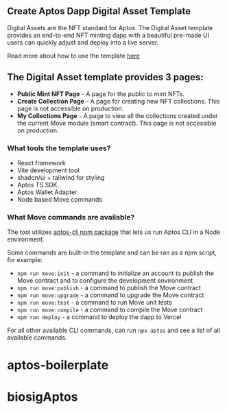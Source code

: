 ## Create Aptos Dapp Digital Asset Template

Digital Assets are the NFT standard for Aptos. The Digital Asset template provides an end-to-end NFT minting dapp with a beautiful pre-made UI users can quickly adjust and deploy into a live server.

Read more about how to use the template [here](https://aptos.dev/create-aptos-dapp/templates/digital-asset)

## The Digital Asset template provides 3 pages:

- **Public Mint NFT Page** - A page for the public to mint NFTs.
- **Create Collection Page** - A page for creating new NFT collections. This page is not accessible on production.
- **My Collections Page** - A page to view all the collections created under the current Move module (smart contract). This page is not accessible on production.

### What tools the template uses?

- React framework
- Vite development tool
- shadcn/ui + tailwind for styling
- Aptos TS SDK
- Aptos Wallet Adapter
- Node based Move commands

### What Move commands are available?

The tool utilizes [aptos-cli npm package](https://github.com/aptos-labs/aptos-cli) that lets us run Aptos CLI in a Node environment.

Some commands are built-in the template and can be ran as a npm script, for example:

- `npm run move:init` - a command to initialize an account to publish the Move contract and to configure the development environment
- `npm run move:publish` - a command to publish the Move contract
- `npm run move:upgrade` - a command to upgrade the Move contract
- `npm run move:test` - a command to run Move unit tests
- `npm run move:compile` - a command to compile the Move contract
- `npm run deploy` - a command to deploy the dapp to Vercel

For all other available CLI commands, can run `npx aptos` and see a list of all available commands.
# aptos-boilerplate
# biosigAptos
